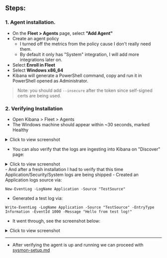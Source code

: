 ## Steps:
### 1. Agent installation.
- On the **Fleet > Agents** page, select **"Add Agent"**
- Create an agent policy
  - I turned off the metrics from the policy cause I don't really need them.
  - By default it only has "System" integration, I will add more integrations later on.
- Select **Enroll in Fleet**
- Select **Windows x86_64**
- Kibana will generate a PowerShell command, copy and run it in PowerShell opened as Administrator.
> Note: you should add `--insecure` after the token since self-signed certs are being used.
### 2. Verifying Installation
- Open Kibana > Fleet > Agents
- The Windows machine should appear within ~30 seconds, marked Healthy
<details> <summary> Click to view screenshot </summary>
<img width="1326" height="629" alt="image" src="https://github.com/user-attachments/assets/b0cefd69-6073-4c85-8cc6-19bbd96ff571" /> </details>

- You can also verify that the logs are ingesting into Kibana on "Discover" page:

<details> <summary> Click to view screenshot </summary>
<img width="1317" height="935" alt="image" src="https://github.com/user-attachments/assets/c29a803f-5ec9-4957-9a91-2159157c9ff5" /> </details>
- And after a fresh installation I had to verify that this time Application/Security/System logs are being shipped
- Created an Application logs source via:

```
New-EventLog -LogName Application -Source "TestSource"
```

- Generated a test log via: 

```
Write-EventLog -LogName Application -Source "TestSource" -EntryType Information -EventId 1000 -Message "Hello from test log!"
```

- It went through, see the screenshot below:
<details> <summary> Click to view screenshot </summary>
<img width="1124" height="535" alt="Screenshot 2025-08-03 232114" src="https://github.com/user-attachments/assets/d560005e-9fc7-4d31-b098-69ec96a9409b" />
</details>

---

- After verifying the agent is up and running we can proceed with [sysmon-setup.md](./sysmon-setup.md)

